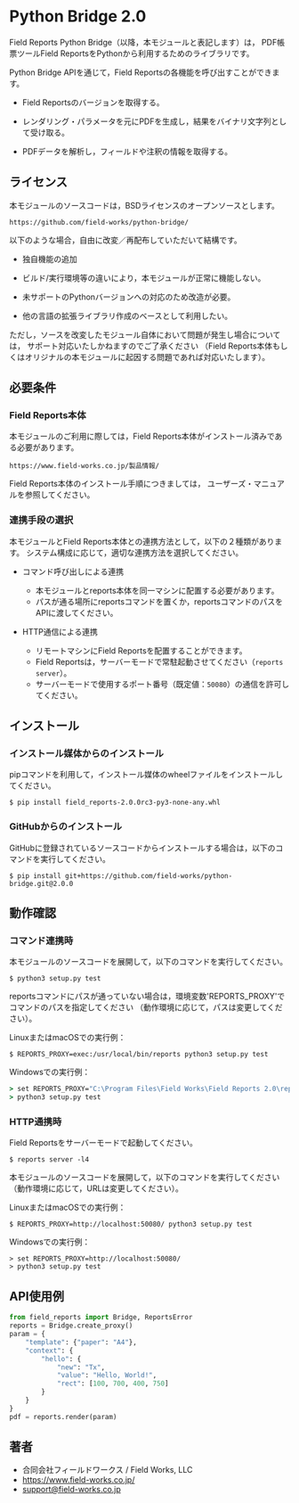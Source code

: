 Python Bridge 2.0
===============================

Field Reports Python Bridge（以降，本モジュールと表記します）は，
PDF帳票ツールField ReportsをPythonから利用するためのライブラリです。

Python Bridge APIを通じて，Field Reportsの各機能を呼び出すことができます。

* Field Reportsのバージョンを取得する。

* レンダリング・パラメータを元にPDFを生成し，結果をバイナリ文字列として受け取る。

* PDFデータを解析し，フィールドや注釈の情報を取得する。

## ライセンス

本モジュールのソースコードは，BSDライセンスのオープンソースとします。

    https://github.com/field-works/python-bridge/

以下のような場合，自由に改変／再配布していただいて結構です。

* 独自機能の追加

* ビルド/実行環境等の違いにより，本モジュールが正常に機能しない。

* 未サポートのPythonバージョンへの対応のため改造が必要。

* 他の言語の拡張ライブラリ作成のベースとして利用したい。

ただし，ソースを改変したモジュール自体において問題が発生し場合については，
サポート対応いたしかねますのでご了承ください
（Field Reports本体もしくはオリジナルの本モジュールに起因する問題であれば対応いたします）。

## 必要条件
### Field Reports本体

本モジュールのご利用に際しては，Field Reports本体がインストール済みである必要があります。

    https://www.field-works.co.jp/製品情報/

Field Reports本体のインストール手順につきましては，
ユーザーズ・マニュアルを参照してください。

### 連携手段の選択

本モジュールとField Reports本体との連携方法として，以下の２種類があります。
システム構成に応じて，適切な連携方法を選択してください。

* コマンド呼び出しによる連携
    - 本モジュールとreports本体を同一マシンに配置する必要があります。
    - パスが通る場所にreportsコマンドを置くか，reportsコマンドのパスをAPIに渡してください。

* HTTP通信による連携
    - リモートマシンにField Reportsを配置することができます。
    - Field Reportsは，サーバーモードで常駐起動させてください（`reports server`）。
    - サーバーモードで使用するポート番号（既定値：`50080`）の通信を許可してください。

## インストール
### インストール媒体からのインストール

pipコマンドを利用して，インストール媒体のwheelファイルをインストールしてください。

```shell
$ pip install field_reports-2.0.0rc3-py3-none-any.whl
```

### GitHubからのインストール

GitHubに登録されているソースコードからインストールする場合は，以下のコマンドを実行してください。

```shell
$ pip install git+https://github.com/field-works/python-bridge.git@2.0.0
```

## 動作確認
### コマンド連携時

本モジュールのソースコードを展開して，以下のコマンドを実行してください。

```shell
$ python3 setup.py test
```

reportsコマンドにパスが通っていない場合は，環境変数'REPORTS_PROXY'でコマンドのパスを指定してください
（動作環境に応じて，パスは変更してください）。

LinuxまたはmacOSでの実行例：
```shell
$ REPORTS_PROXY=exec:/usr/local/bin/reports python3 setup.py test
```

Windowsでの実行例：
```cmd
> set REPORTS_PROXY="C:\Program Files\Field Works\Field Reports 2.0\reports.exe"
> python3 setup.py test
```

### HTTP通携時

Field Reportsをサーバーモードで起動してください。

```shell
$ reports server -l4
```

本モジュールのソースコードを展開して，以下のコマンドを実行してください
（動作環境に応じて，URLは変更してください）。

LinuxまたはmacOSでの実行例：
```shell
$ REPORTS_PROXY=http://localhost:50080/ python3 setup.py test
```

Windowsでの実行例：
```shell
> set REPORTS_PROXY=http://localhost:50080/
> python3 setup.py test
```

## API使用例

```python
from field_reports import Bridge, ReportsError
reports = Bridge.create_proxy()
param = {
    "template": {"paper": "A4"},
    "context": {
        "hello": {
            "new": "Tx",
            "value": "Hello, World!",
            "rect": [100, 700, 400, 750]
        }
    }
}
pdf = reports.render(param)
```

## 著者

* 合同会社フィールドワークス / Field Works, LLC
* https://www.field-works.co.jp/
* support@field-works.co.jp